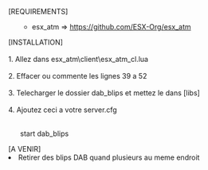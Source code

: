 [REQUIREMENTS]
<ul>
<ul>
<li>esx_atm =&gt; <a href="https://github.com/ESX-Org/esx_atm">https://github.com/ESX-Org/esx_atm</a></li>
</ul>
</ul>
[INSTALLATION]
<br><br>
1. Allez dans esx_atm\client\esx_atm_cl.lua
<br><br>
2. Effacer ou commente les lignes 39 a 52 
<br><br>
3. Telecharger le dossier dab_blips et mettez le dans [libs] 
<br><br>
4. Ajoutez ceci a votre server.cfg 
<br><br>
<ul>

start dab_blips
</ul>
</ul>
[A VENIR]
<br>
<li>Retirer des blips DAB quand plusieurs au meme endroit</li>
